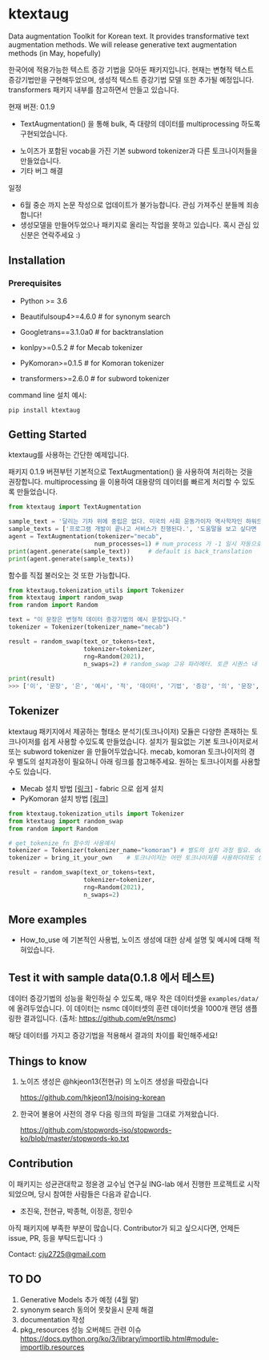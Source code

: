 # ktextaug


Data augmentation Toolkit for Korean text.
It provides transformative text augmentation methods.
We will release generative text augmentation methods (in May, hopefully)

한국어에 적용가능한 텍스트 증강 기법을 모아둔 패키지입니다.
현재는 변형적 텍스트 증강기법만을 구현해두었으며, 생성적 텍스트 증강기법 모델 또한 추가될 예정입니다.
transformers 패키지 내부를 참고하면서 만들고 있습니다.

현재 버젼: 0.1.9

* TextAugmentation() 을 통해 bulk, 즉 대량의 데이터를 multiprocessing 하도록 구현되었습니다.

- 노이즈가 포함된 vocab을 가진 기본 subword tokenizer과 다른 토크나이저들을 만들었습니다. 
- 기타 버그 해결 

일정
- 6월 중순 까지 논문 작성으로 업데이트가 불가능합니다. 관심 가져주신 분들께 죄송합니다!
- 생성모델을 만들어두었으나 패키지로 올리는 작업을 못하고 있습니다. 혹시 관심 있신분은 연락주세요 :)

## Installation

### Prerequisites

* Python >= 3.6

* Beautifulsoup4>=4.6.0  # for synonym search
* Googletrans==3.1.0a0   # for backtranslation
  
* konlpy>=0.5.2                # for Mecab tokenizer
* PyKomoran>=0.1.5       # for Komoran tokenizer
* transformers>=2.6.0    # for subword tokenizer


command line 설치 예시:

```
pip install ktextaug
```

## Getting Started

ktextaug를 사용하는 간단한 예제입니다.

패키지 0.1.9 버젼부턴 기본적으로 TextAugmentation() 을 사용하여 처리하는 것을 권장합니다. multiprocessing 을 이용하여 대용량의 데이터를 빠르게 처리할 수 있도록 만들었습니다. 

```python
from ktextaug import TextAugmentation

sample_text = '달리는 기차 위에 중립은 없다. 미국의 사회 운동가이자 역사학자인 하워드 진이 남긴 격언이다.'
sample_texts = ['프로그램 개발이 끝나고 서비스가 진행된다.', '도움말을 보고 싶다면 --help를 입력하면 된다.']
agent = TextAugmentation(tokenizer="mecab",
                        num_processes=1) # num_process 가 -1 일시 자동으로 가능한 process의 절반으로 할당
print(agent.generate(sample_text))     # default is back_translation
print(agent.generate(sample_texts))
```

함수를 직접 불러오는 것 또한 가능합니다. 

```python
from ktextaug.tokenization_utils import Tokenizer
from ktextaug import random_swap
from random import Random

text = "이 문장은 변형적 데이터 증강기법의 예시 문장입니다."
tokenizer = Tokenizer(tokenizer_name="mecab")

result = random_swap(text_or_tokens=text,
                     tokenizer=tokenizer,
                     rng=Random(2021),
                     n_swaps=2) # random_swap 고유 파라메터. 토큰 시퀀스 내 두 단어의 위치를 변경하는 작업(random swap)을 2회 시행합니다. 
 
print(result)
>>> ['이', '문장', '은', '예시', '적', '데이터', '기법', '증강', '의', '문장', '변형', '입니다', '.']
```

## Tokenizer

ktextaug 패키지에서 제공하는 형태소 분석기(토크나이저) 모듈은 다양한 존재하는 토크나이저를 쉽게 사용할 수있도록 만들었습니다. 설치가 필요없는 기본 토크나이저로서 또는 subword tokenizer 을 만들어두었습니다. mecab, komoran  토크나이저의 경우 별도의 설치과정이 필요하니 아래 링크를 참고해주세요. 원하는 토크나이저를 사용할 수도 있습니다.

- Mecab 설치 방법 [[링크]](https://sikaleo.tistory.com/104) - fabric 으로 쉽게 설치
- PyKomoran 설치 방법 [[링크]](https://komorandocs.readthedocs.io/ko/latest/firststep/installation.html)

```python
from ktextaug.tokenization_utils import Tokenizer
from ktextaug import random_swap
from random import Random

# get_tokenize_fn 함수의 사용예시
tokenizer = Tokenizer(tokenizer_name="komoran") # 별도의 설치 과정 필요. default 인 subword 만 설피과정 필요 없음.
tokenizer = bring_it_your_own    # 토크나이저는 어떤 토크나이저를 사용하더라도 상관없습니다.

result = random_swap(text_or_tokens=text,
                     tokenizer=tokenizer, 
                     rng=Random(2021),
                     n_swaps=2)

```

## More examples

- How_to_use 에 기본적인 사용법, 노이즈 생성에 대한 상세 설명 및  예시에 대해 적혀있습니다.


## Test it with sample data(0.1.8 에서 테스트)

데이터 증강기법의 성능을 확인하실 수 있도록, 매우 작은 데이터셋을 `examples/data/` 에 올려두었습니다.
이 데이터는 nsmc 데이터셋의 훈련 데이터셋을 1000개 랜덤 샘플링한 결과입니다.
(출처: https://github.com/e9t/nsmc)

해당 데이터를 가지고 증강기법을 적용해서 결과의 차이를 확인해주세요!

## Things to know

1. 노이즈 생성은 @hkjeon13(전현규) 의 노이즈 생성을 따랐습니다

   https://github.com/hkjeon13/noising-korean

2. 한국어 불용어 사전의 경우 다음 링크의 파일을 그대로 가져왔습니다. 
   
   https://github.com/stopwords-iso/stopwords-ko/blob/master/stopwords-ko.txt

## Contribution

이 패키지는 성균관대학교 정윤경 교수님 연구실 ING-lab 에서 진행한 프로젝트로 시작되었으며,
당시 참여한 사람들은 다음과 같습니다.
- 조진욱, 전현규, 박종혁, 이정훈, 정민수

아직 패키지에 부족한 부분이 많습니다.
Contributor가 되고 싶으시다면, 언제든 issue, PR, 등을 부탁드립니다 :)

Contact: cju2725@gmail.com

## TO DO

1. Generative Models 추가 예정 (4월 말)
2. synonym search 동의어 못찾을시 문제 해결
3. documentation 작성 
4. pkg_resources 성능 오버헤드 관련 이슈 
https://docs.python.org/ko/3/library/importlib.html#module-importlib.resources



